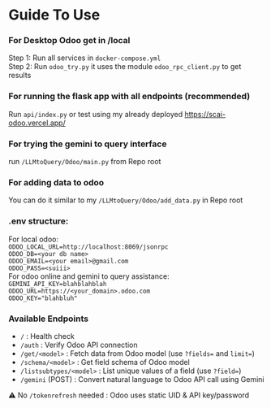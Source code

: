 # Guide To Use

### For Desktop Odoo get in /local  
Step 1: Run all services in `docker-compose.yml`  
Step 2: Run `odoo_try.py` it uses the module `odoo_rpc_client.py` to get results  

### For running the flask app with all endpoints (recommended)  
Run `api/index.py` or test using my already deployed https://scai-odoo.vercel.app/

### For trying the gemini to query interface
run `/LLMtoQuery/Odoo/main.py` from Repo root

### For adding data to odoo
You can do it similar to my `/LLMtoQuery/Odoo/add_data.py` in Repo root

### .env structure:
For local odoo:  
`ODOO_LOCAL_URL=http://localhost:8069/jsonrpc`  
`ODOO_DB=<your db name>`  
`ODOO_EMAIL=<your email>@gmail.com`  
`ODOO_PASS=<suiii>`  
For odoo online and gemini to query assistance:  
`GEMINI_API_KEY=blahblahblah`  
`ODOO_URL=https://<your_domain>.odoo.com`  
`ODOO_KEY="blahbluh"`

### Available Endpoints
- `/`                         : Health check  
- `/auth`                    : Verify Odoo API connection  
- `/get/<model>`             : Fetch data from Odoo model (use `?fields=` and `limit=`)  
- `/schema/<model>`          : Get field schema of Odoo model  
- `/listsubtypes/<model>`    : List unique values of a field (use `?field=`)  
- `/gemini` (POST)           : Convert natural language to Odoo API call using Gemini
  
⚠︎ No `/tokenrefresh` needed : Odoo uses static UID & API key/password
